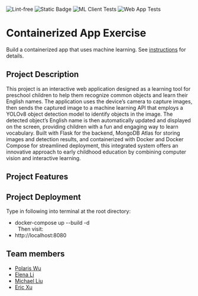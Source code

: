 ![Lint-free](https://github.com/nyu-software-engineering/containerized-app-exercise/actions/workflows/lint.yml/badge.svg)
![Static Badge](https://img.shields.io/badge/build-work%20in%20progress-e3bc10)
![ML Client Tests](https://github.com/software-students-spring2025/4-containers-containerized-apps/actions/workflows/ml-client-test.yml/badge.svg)
![Web App Tests](https://github.com/software-students-spring2025/4-containers-containerized-apps/actions/workflows/web-app-test.yml/badge.svg)

# Containerized App Exercise

Build a containerized app that uses machine learning. See [instructions](./instructions.md) for details.
## Project Description
This project is an interactive web application designed as a learning tool for preschool children to help them recognize common objects and learn their English names. The application uses the device’s camera to capture images, then sends the captured image to a machine learning API that employs a YOLOv8 object detection model to identify objects in the image. The detected object’s English name is then automatically updated and displayed on the screen, providing children with a fun and engaging way to learn vocabulary. Built with Flask for the backend, MongoDB Atlas for storing images and detection results, and containerized with Docker and Docker Compose for streamlined deployment, this integrated system offers an innovative approach to early childhood education by combining computer vision and interactive learning.
## Project Features

## Project Deployment
Type in following into terminal at the root directory:
- docker-compose up --build -d       
&nbsp;&nbsp;Then visit:
- http://localhost:8080

## Team members

- [Polaris Wu](https://github.com/Polaris-Wu450)
- [Elena Li](https://github.com/HuixinLi-Elena)
- [Michael Liu](https://github.com/Michaelliu1017)
- [Eric Xu](https://github.com/EricXu1244)
